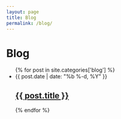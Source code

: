 ```yaml
---
layout: page
title: Blog
permalink: /blog/
---
```


# Blog

<ul class="post-list">
{% for post in site.categories['blog'] %}
	<li>
        <span class="post-meta">{{ post.date | date: "%b %-d, %Y" }}</span>
        <h2>
          <a class="post-link" href="{{ post.url | prepend: site.baseurl }}">{{ post.title }}</a>
        </h2>
    </li>
{% endfor %}
</ul>
